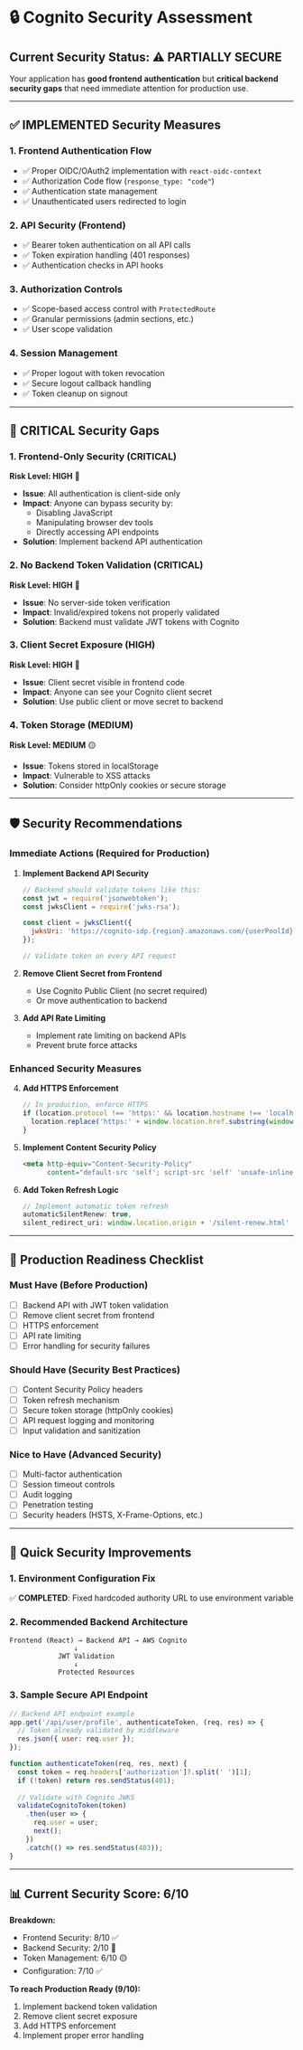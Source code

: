 # 🔒 Cognito Security Assessment

## Current Security Status: ⚠️ **PARTIALLY SECURE**

Your application has **good frontend authentication** but **critical backend security gaps** that need immediate attention for production use.

---

## ✅ **IMPLEMENTED Security Measures**

### 1. **Frontend Authentication Flow**
- ✅ Proper OIDC/OAuth2 implementation with `react-oidc-context`
- ✅ Authorization Code flow (`response_type: "code"`)
- ✅ Authentication state management
- ✅ Unauthenticated users redirected to login

### 2. **API Security (Frontend)**
- ✅ Bearer token authentication on all API calls
- ✅ Token expiration handling (401 responses)
- ✅ Authentication checks in API hooks

### 3. **Authorization Controls**
- ✅ Scope-based access control with `ProtectedRoute`
- ✅ Granular permissions (admin sections, etc.)
- ✅ User scope validation

### 4. **Session Management**
- ✅ Proper logout with token revocation
- ✅ Secure logout callback handling
- ✅ Token cleanup on signout

---

## 🚨 **CRITICAL Security Gaps**

### 1. **Frontend-Only Security** (CRITICAL)
**Risk Level: HIGH** 🔴
- **Issue**: All authentication is client-side only
- **Impact**: Anyone can bypass security by:
  - Disabling JavaScript
  - Manipulating browser dev tools
  - Directly accessing API endpoints
- **Solution**: Implement backend API authentication

### 2. **No Backend Token Validation** (CRITICAL)
**Risk Level: HIGH** 🔴
- **Issue**: No server-side token verification
- **Impact**: Invalid/expired tokens not properly validated
- **Solution**: Backend must validate JWT tokens with Cognito

### 3. **Client Secret Exposure** (HIGH)
**Risk Level: HIGH** 🔴
- **Issue**: Client secret visible in frontend code
- **Impact**: Anyone can see your Cognito client secret
- **Solution**: Use public client or move secret to backend

### 4. **Token Storage** (MEDIUM)
**Risk Level: MEDIUM** 🟡
- **Issue**: Tokens stored in localStorage
- **Impact**: Vulnerable to XSS attacks
- **Solution**: Consider httpOnly cookies or secure storage

---

## 🛡️ **Security Recommendations**

### **Immediate Actions (Required for Production)**

1. **Implement Backend API Security**
   ```javascript
   // Backend should validate tokens like this:
   const jwt = require('jsonwebtoken');
   const jwksClient = require('jwks-rsa');
   
   const client = jwksClient({
     jwksUri: 'https://cognito-idp.{region}.amazonaws.com/{userPoolId}/.well-known/jwks.json'
   });
   
   // Validate token on every API request
   ```

2. **Remove Client Secret from Frontend**
   - Use Cognito Public Client (no secret required)
   - Or move authentication to backend

3. **Add API Rate Limiting**
   - Implement rate limiting on backend APIs
   - Prevent brute force attacks

### **Enhanced Security Measures**

4. **Add HTTPS Enforcement**
   ```javascript
   // In production, enforce HTTPS
   if (location.protocol !== 'https:' && location.hostname !== 'localhost') {
     location.replace('https:' + window.location.href.substring(window.location.protocol.length));
   }
   ```

5. **Implement Content Security Policy**
   ```html
   <meta http-equiv="Content-Security-Policy" 
         content="default-src 'self'; script-src 'self' 'unsafe-inline';">
   ```

6. **Add Token Refresh Logic**
   ```javascript
   // Implement automatic token refresh
   automaticSilentRenew: true,
   silent_redirect_uri: window.location.origin + '/silent-renew.html'
   ```

---

## 🎯 **Production Readiness Checklist**

### **Must Have (Before Production)**
- [ ] Backend API with JWT token validation
- [ ] Remove client secret from frontend
- [ ] HTTPS enforcement
- [ ] API rate limiting
- [ ] Error handling for security failures

### **Should Have (Security Best Practices)**
- [ ] Content Security Policy headers
- [ ] Token refresh mechanism
- [ ] Secure token storage (httpOnly cookies)
- [ ] API request logging and monitoring
- [ ] Input validation and sanitization

### **Nice to Have (Advanced Security)**
- [ ] Multi-factor authentication
- [ ] Session timeout controls
- [ ] Audit logging
- [ ] Penetration testing
- [ ] Security headers (HSTS, X-Frame-Options, etc.)

---

## 🔧 **Quick Security Improvements**

### 1. **Environment Configuration Fix**
✅ **COMPLETED**: Fixed hardcoded authority URL to use environment variable

### 2. **Recommended Backend Architecture**
```
Frontend (React) → Backend API → AWS Cognito
                ↓
            JWT Validation
                ↓
            Protected Resources
```

### 3. **Sample Secure API Endpoint**
```javascript
// Backend API endpoint example
app.get('/api/user/profile', authenticateToken, (req, res) => {
  // Token already validated by middleware
  res.json({ user: req.user });
});

function authenticateToken(req, res, next) {
  const token = req.headers['authorization']?.split(' ')[1];
  if (!token) return res.sendStatus(401);
  
  // Validate with Cognito JWKS
  validateCognitoToken(token)
    .then(user => {
      req.user = user;
      next();
    })
    .catch(() => res.sendStatus(403));
}
```

---

## 📊 **Current Security Score: 6/10**

**Breakdown:**
- Frontend Security: 8/10 ✅
- Backend Security: 2/10 🔴
- Token Management: 6/10 🟡
- Configuration: 7/10 ✅

**To reach Production Ready (9/10):**
1. Implement backend token validation
2. Remove client secret exposure
3. Add HTTPS enforcement
4. Implement proper error handling
